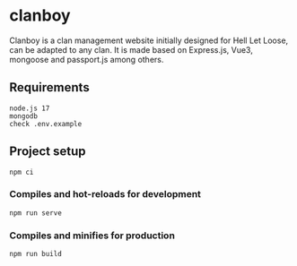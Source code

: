 # clanboy

Clanboy is a clan management website initially designed for Hell Let Loose, can be adapted to any clan. It is made based on Express.js, Vue3, mongoose and passport.js among others.

## Requirements
```
node.js 17
mongodb
check .env.example
```

## Project setup
```
npm ci
```

### Compiles and hot-reloads for development
```
npm run serve
```

### Compiles and minifies for production
```
npm run build
```
